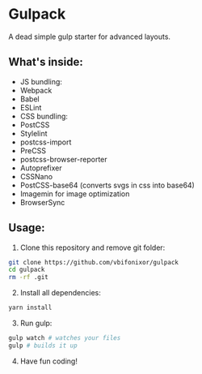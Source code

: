 # Gulpack
A dead simple gulp starter for advanced layouts.

## What's inside:

- JS bundling:
 - Webpack
 - Babel
 - ESLint
- CSS bundling:
 - PostCSS
 - Stylelint
 - postcss-import
 - PreCSS
 - postcss-browser-reporter
 - Autoprefixer
 - CSSNano
 - PostCSS-base64 (converts svgs in css into base64)
- Imagemin for image optimization
- BrowserSync

## Usage:

1. Clone this repository and remove git folder:
```bash
git clone https://github.com/vbifonixor/gulpack
cd gulpack
rm -rf .git
```

2. Install all dependencies:
```bash
yarn install
```

3. Run gulp:
```bash
gulp watch # watches your files
gulp # builds it up
```

4. Have fun coding!

